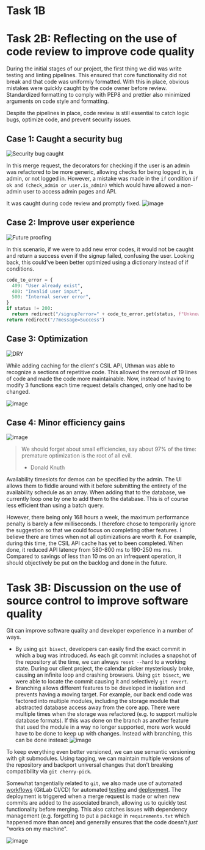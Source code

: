 # Task 1B

# Task 2B: Reflecting on the use of code review to improve code quality

During the initial stages of our project, the first thing we did was write testing and linting pipelines. This ensured that core functionality did not break and that code was uniformly formatted.
With this in place, obvious mistakes were quickly caught by the code owner before review. Standardized formatting to comply with PEP8 and prettier also minimized arguments on code style and formatting.

Despite the pipelines in place, code review is still essential to catch logic bugs, optimize code, and prevent security issues.

## Case 1: Caught a security bug
![Security bug caught](https://github.com/fidraC/team9-client-project/assets/144536228/23283328-9747-4047-a429-efe4a1352adf)

In this merge request, the decorators for checking if the user is an admin was refactored to be more generic, allowing checks for being logged in, is admin, or not logged in.
However, a mistake was made in the `if` condition `if ok and (check_admin or user.is_admin)` which would have allowed a non-admin user to access admin pages and API.

It was caught during code review and promptly fixed.
![image](https://github.com/fidraC/team9-client-project/assets/144536228/38fd1ea6-8231-41e3-8cd3-18ece31848ff)

## Case 2: Improve user experience

![Future proofing](https://github.com/fidraC/team9-client-project/assets/144536228/88cfcc84-5236-432e-aa79-3d3cc50bd4db)

In this scenario, if we were to add new error codes, it would not be caught and return a success even if the signup failed, confusing the user.
Looking back, this could've been better optimized using a dictionary instead of if conditions.
```py
code_to_error = {
  409: "User already exist",
  400: "Invalid user input",
  500: "Internal server error",
}
if status != 200:
  return redirect("/signup?error=" + code_to_error.get(status, f"Unknown error: {status}")
return redirect("/?message=Success")
```

## Case 3: Optimization

![DRY](https://github.com/fidraC/team9-client-project/assets/144536228/7cc8caea-8f2c-4256-a399-10c3cf73d68a)

While adding caching for the client's CSIL API, Uthman was able to recognize a sections of repetitive code. This allowed the removal of 19 lines of code and made the code more maintainable. Now, instead of having to modify 3 functions each time request details changed, only one had to be changed.

![image](https://github.com/fidraC/team9-client-project/assets/144536228/e4e4dd5c-0b26-47fb-8fa1-3744e28b3e55)

## Case 4: Minor efficiency gains

![image](https://github.com/fidraC/team9-client-project/assets/144536228/7aeb2978-e2a2-48a8-97cd-665fe1dce5e6)

> We should forget about small efficiencies, say about 97% of the time: premature optimization is the root of all evil.
>
> - Donald Knuth

Availability timeslots for demos can be specified by the admin. The UI allows them to fiddle around with it before submitting the entirety of the availability schedule as an array.
When adding that to the database, we currently loop one by one to add them to the database. This is of course less efficient than using a batch query.

However, there being only 168 hours a week, the maximum performance penalty is barely a few milliseconds. I therefore chose to temporarily ignore the suggestion so that we could focus on completing other features.
I believe there are times when not all optimizations are worth it. For example, during this time, the CSIL API cache has yet to been completed. When done, it reduced API latency from 580-800 ms to 190-250 ms ms. Compared to savings of less than 10 ms on an infrequent operation, it should objectively be put on the backlog and done in the future.

# Task 3B: Discussion on the use of source control to improve software quality

Git can improve software quality and developer experience in a number of ways.
- By using `git bisect`, developers can easily find the exact commit in which a bug was introduced. As each git commit includes a snapshot of the repository at the time, we can always `reset --hard` to a working state. During our client project, the calendar picker mysteriously broke, causing an infinite loop and crashing browsers. Using `git bisect`, we were able to locate the commit causing it and selectively `git revert`.
- Branching allows different features to be developed in isolation and prevents having a moving target. For example, our back end code was factored into multiple modules, including the storage module that abstracted database access away from the core app. There were multiple times when the storage was refactored (e.g. to support multiple database formats). If this was done on the branch as another feature that used the module in a way no longer supported, more work would have to be done to keep up with changes. Instead with branching, this can be done instead: ![image](https://github.com/fidraC/team9-client-project/assets/144536228/8eb5d8fd-26da-4ae9-ba2d-804bcb176df2)

To keep everything even better versioned, we can use semantic versioning with git submodules. Using tagging, we can maintain multiple versions of the repository and backport universal changes that don't breaking compatibility via `git cherry-pick`.

Somewhat tangentially related to `git`, we also made use of automated [workflows](https://git.cardiff.ac.uk/c22067305/team-9-client-project/-/blob/development/.gitlab-ci.yml?ref_type=heads) (GitLab CI/CD) for automated [testing](https://git.cardiff.ac.uk/c22067305/team-9-client-project/-/blob/development/test_storage.py?ref_type=heads) and [deployment](https://git.cardiff.ac.uk/c22067305/team-9-client-project/-/blob/development/deployment/app.py?ref_type=heads). The deployment is triggered when a merge request is made or when new commits are added to the associated branch, allowing us to quickly test functionality before merging. This also catches issues with dependency management (e.g. forgetting to put a package in `requirements.txt` which happened more than once) and generally ensures that the code doesn't *just* "works on my machine".

![image](https://github.com/fidraC/team9-client-project/assets/144536228/d1b6112f-3303-470e-be56-71d1e237b521)
